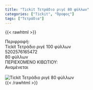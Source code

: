```yaml
---
title: "Tickit Τετράδιο ριγέ 80 φύλλων"
categories: ["Tickit", "Όροφος"]
tags: ["Τετράδια"]
---
```

{{< rawhtml >}}

<div class="sload715"><div class="product"><div id="sistatika">Περιφραφή:</div><div class="alltext">Tickit Τετράδιο ριγέ 100 φύλλων</div><div id="barcode"><div id="barimage1"></div><span id="bartext">5202576165472</span></div><div id="varos"><div id="temimg"></div><span id="varostext">80 φύλλων</span></div><div id="kivotio">ΠΕΡΙΕΧΟΜΕΝΟ ΚΙΒΩΤΙΟΥ:<br>Αναμένεται</div><br><div class="pimg"><img alt="Tickit Τετράδιο ριγέ 80 φύλλων" title="Tickit Τετράδιο ριγέ 80 φύλλων" src="/media/images/tickit-tetradio-rige-80-fyllwn.jpg"></div></div></div>
{{< /rawhtml >}}


